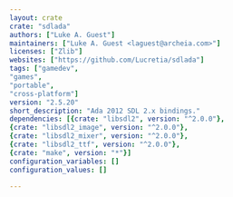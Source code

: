 ```yaml
---
layout: crate
crate: "sdlada"
authors: ["Luke A. Guest"]
maintainers: ["Luke A. Guest <laguest@archeia.com>"]
licenses: ["Zlib"]
websites: ["https://github.com/Lucretia/sdlada"]
tags: ["gamedev",
"games",
"portable",
"cross-platform"]
version: "2.5.20"
short_description: "Ada 2012 SDL 2.x bindings."
dependencies: [{crate: "libsdl2", version: "^2.0.0"},
{crate: "libsdl2_image", version: "^2.0.0"},
{crate: "libsdl2_mixer", version: "^2.0.0"},
{crate: "libsdl2_ttf", version: "^2.0.0"},
{crate: "make", version: "*"}]
configuration_variables: []
configuration_values: []

---
```



